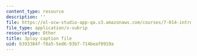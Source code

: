 ```yaml
---
content_type: resource
description: ''
file: https://ol-ocw-studio-app-qa.s3.amazonaws.com/courses/7-014-introductory-biology-spring-2005/b393384ff8a55ed693b7714beaf0919a_ONYokXoy04Q.vtt
file_type: application/x-subrip
resourcetype: Other
title: 3play caption file
uid: b393384f-f8a5-5ed6-93b7-714beaf0919a
---
```

